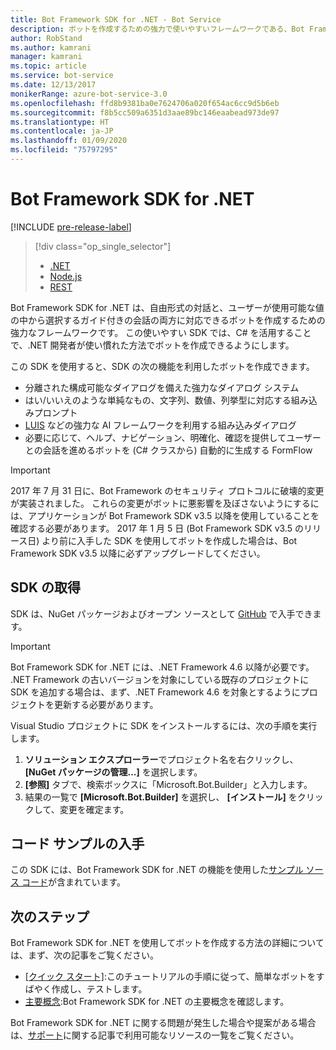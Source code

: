 ```yaml
---
title: Bot Framework SDK for .NET - Bot Service
description: ボットを作成するための強力で使いやすいフレームワークである、Bot Framework SDK for .NET の概要を説明します。
author: RobStand
ms.author: kamrani
manager: kamrani
ms.topic: article
ms.service: bot-service
ms.date: 12/13/2017
monikerRange: azure-bot-service-3.0
ms.openlocfilehash: ffd8b9381ba0e7624706a020f654ac6cc9d5b6eb
ms.sourcegitcommit: f8b5cc509a6351d3aae89bc146eaabead973de97
ms.translationtype: HT
ms.contentlocale: ja-JP
ms.lasthandoff: 01/09/2020
ms.locfileid: "75797295"
---
```

# <a name="bot-framework-sdk-for-net"></a>Bot Framework SDK for .NET

[!INCLUDE [pre-release-label](../includes/pre-release-label-v3.md)]

> [!div class="op_single_selector"]
> - [.NET](../dotnet/bot-builder-dotnet-overview.md)
> - [Node.js](../nodejs/bot-builder-nodejs-overview.md)
> - [REST](../rest-api/bot-framework-rest-overview.md)

Bot Framework SDK for .NET は、自由形式の対話と、ユーザーが使用可能な値の中から選択するガイド付きの会話の両方に対応できるボットを作成するための強力なフレームワークです。 この使いやすい SDK では、C# を活用することで、.NET 開発者が使い慣れた方法でボットを作成できるようにします。

この SDK を使用すると、SDK の次の機能を利用したボットを作成できます。 

- 分離された構成可能なダイアログを備えた強力なダイアログ システム
- はい/いいえのような単純なもの、文字列、数値、列挙型に対応する組み込みプロンプト
- <a href="http://luis.ai" target="_blank">LUIS</a> などの強力な AI フレームワークを利用する組み込みダイアログ
- 必要に応じて、ヘルプ、ナビゲーション、明確化、確認を提供してユーザーとの会話を進めるボットを (C# クラスから) 自動的に生成する FormFlow

> [!IMPORTANT]
> 2017 年 7 月 31 日に、Bot Framework のセキュリティ プロトコルに破壊的変更が実装されました。 これらの変更がボットに悪影響を及ぼさないようにするには、アプリケーションが Bot Framework SDK v3.5 以降を使用していることを確認する必要があります。 2017 年 1 月 5 日 (Bot Framework SDK v3.5 のリリース日) より前に入手した SDK を使用してボットを作成した場合は、Bot Framework SDK v3.5 以降に必ずアップグレードしてください。

## <a name="get-the-sdk"></a>SDK の取得

SDK は、NuGet パッケージおよびオープン ソースとして <a href="https://github.com/Microsoft/BotBuilder" target="_blank">GitHub</a> で入手できます。

> [!IMPORTANT]
> Bot Framework SDK for .NET には、.NET Framework 4.6 以降が必要です。 .NET Framework の古いバージョンを対象にしている既存のプロジェクトに SDK を追加する場合は、まず、.NET Framework 4.6 を対象とするようにプロジェクトを更新する必要があります。

Visual Studio プロジェクトに SDK をインストールするには、次の手順を実行します。

1. **ソリューション エクスプローラー**でプロジェクト名を右クリックし、 **[NuGet パッケージの管理...]** を選択します。
2. **[参照]** タブで、検索ボックスに「Microsoft.Bot.Builder」と入力します。
3. 結果の一覧で **[Microsoft.Bot.Builder]** を選択し、 **[インストール]** をクリックして、変更を確定ます。

## <a name="get-code-samples"></a>コード サンプルの入手

この SDK には、Bot Framework SDK for .NET の機能を使用した[サンプル ソース コード](bot-builder-dotnet-samples.md)が含まれています。

## <a name="next-steps"></a>次のステップ

Bot Framework SDK for .NET を使用してボットを作成する方法の詳細については、まず、次の記事をご覧ください。

- [[クイック スタート]](bot-builder-dotnet-quickstart.md):このチュートリアルの手順に従って、簡単なボットをすばやく作成し、テストします。
- [主要概念](bot-builder-dotnet-concepts.md):Bot Framework SDK for .NET の主要概念を確認します。

Bot Framework SDK for .NET に関する問題が発生した場合や提案がある場合は、[サポート](../bot-service-resources-links-help.md)に関する記事で利用可能なリソースの一覧をご覧ください。 
